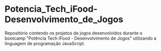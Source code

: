 # Potencia_Tech_iFood-Desenvolvimento_de_Jogos
Repositório contendo os projetos de jogos desenvolvidos durante o bootcamp "Potência Tech iFood - Desenvolvimento de Jogos" utilizando a linguagem de programação JavaScript.
